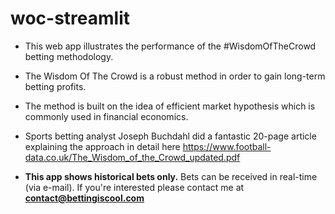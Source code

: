 # woc-streamlit

* This web app illustrates the performance of the #WisdomOfTheCrowd betting methodology.

* The Wisdom Of The Crowd is a robust method in order to gain long-term betting profits.
* The method is built on the idea of efficient market hypothesis which is commonly used in financial economics.
* Sports betting analyst Joseph Buchdahl did a fantastic 20-page article explaining the approach in detail here https://www.football-data.co.uk/The_Wisdom_of_the_Crowd_updated.pdf
* **This app shows historical bets only.** Bets can be received in real-time (via e-mail). If you're interested please contact me at **contact@bettingiscool.com**
